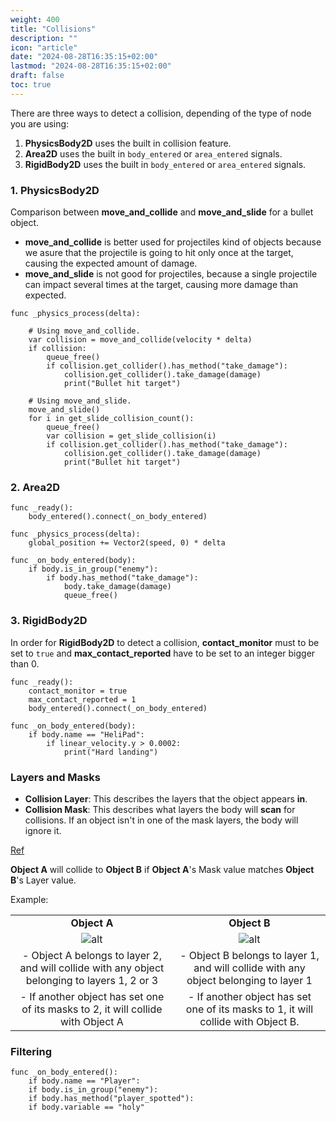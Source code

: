 ```yaml
---
weight: 400
title: "Collisions"
description: ""
icon: "article"
date: "2024-08-28T16:35:15+02:00"
lastmod: "2024-08-28T16:35:15+02:00"
draft: false
toc: true
---
```


There are three ways to detect a collision, depending of the type of node you are using:

1. **PhysicsBody2D** uses the built in collision feature.
2. **Area2D** uses the built in `body_entered` or `area_entered` signals.
3. **RigidBody2D** uses the built in `body_entered` or `area_entered` signals.

### 1. PhysicsBody2D

Comparison between **move_and_collide** and **move_and_slide** for a bullet object.

- **move_and_collide** is better used for projectiles kind of objects because we asure that the projectile is going to hit only once at the target, causing the expected amount of damage.
- **move_and_slide** is not good for projectiles, because a single projectile can impact several times at the target, causing more damage than expected.

```gdscript
func _physics_process(delta):

	# Using move_and_collide.
	var collision = move_and_collide(velocity * delta)
	if collision:
		queue_free()
		if collision.get_collider().has_method("take_damage"):
			collision.get_collider().take_damage(damage)
			print("Bullet hit target")

	# Using move_and_slide.
	move_and_slide()
	for i in get_slide_collision_count():
		queue_free()
		var collision = get_slide_collision(i)
		if collision.get_collider().has_method("take_damage"):
			collision.get_collider().take_damage(damage)
			print("Bullet hit target")
```

### 2. Area2D
```gdscript
func _ready():
	body_entered().connect(_on_body_entered)

func _physics_process(delta):
	global_position += Vector2(speed, 0) * delta

func _on_body_entered(body):
	if body.is_in_group("enemy"):
		if body.has_method("take_damage"):
			body.take_damage(damage)
			queue_free()
```

### 3. RigidBody2D

In order for **RigidBody2D** to detect a collision, **contact_monitor** must to be set to `true` and **max_contact_reported** have to be set to an integer bigger than 0.

```gdscript
func _ready():
	contact_monitor = true
	max_contact_reported = 1
	body_entered().connect(_on_body_entered)

func _on_body_entered(body):
	if body.name == "HeliPad":
		if linear_velocity.y > 0.0002:
			print("Hard landing")
```

### Layers and Masks

- **Collision Layer**: This describes the layers that the object appears **in**.
- **Collision Mask**: This describes what layers the body will **scan** for collisions. If an object isn't in one of the mask layers, the body will ignore it.

[Ref](https://docs.godotengine.org/en/stable/tutorials/physics/physics_introduction.html#collision-layers-and-masks)

**Object A** will collide to **Object B** if **Object A**'s Mask value matches **Object B**'s Layer value.

Example:

| | |
|:-:|:-:|
| **Object A** | **Object B** |
| ![alt](/images/objectA.jpg) | ![alt](/images/objectB.jpg) |
| - Object A belongs to layer 2, and will collide with any object belonging to layers 1, 2 or 3 | - Object B belongs to layer 1, and will collide with any object belonging to layer 1 |
| - If another object has set one of its masks to 2, it will collide with Object A | - If another object has set one of its masks to 1, it will collide with Object B.


### Filtering

```gdscript
func _on_body_entered():
    if body.name == "Player":
    if body.is_in_group("enemy"):
    if body.has_method("player_spotted"):
    if body.variable == "holy"
```
